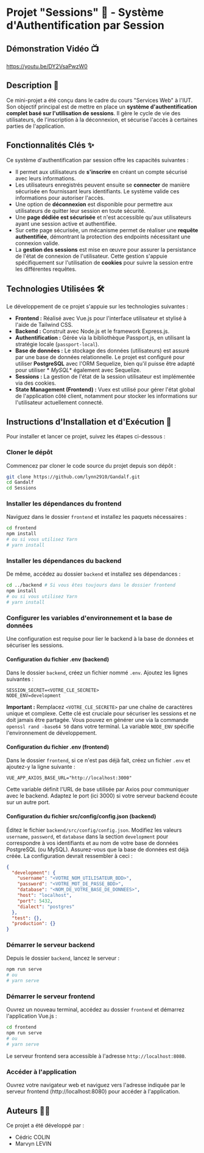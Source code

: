 # Projet "Sessions" 🔑 - Système d'Authentification par Session

## Démonstration Vidéo 📺

https://youtu.be/DY2VsaPwzW0

## Description 📖

Ce mini-projet a été conçu dans le cadre du cours "Services Web" à l'IUT. Son objectif principal est de mettre en place
un **système d'authentification complet basé sur l'utilisation de sessions**. Il gère le cycle de vie des utilisateurs,
de l'inscription à la déconnexion, et sécurise l'accès à certaines parties de l'application.

## Fonctionnalités Clés ✨

Ce système d'authentification par session offre les capacités suivantes :

* Il permet aux utilisateurs de **s'inscrire** en créant un compte sécurisé avec leurs informations.
* Les utilisateurs enregistrés peuvent ensuite se **connecter** de manière sécurisée en fournissant leurs identifiants.
  Le système valide ces informations pour autoriser l'accès.
* Une option de **déconnexion** est disponible pour permettre aux utilisateurs de quitter leur session en toute
  sécurité.
* Une **page dédiée est sécurisée** et n'est accessible qu'aux utilisateurs ayant une session active et authentifiée.
* Sur cette page sécurisée, un mécanisme permet de réaliser une **requête authentifiée**, démontrant la protection des
  endpoints nécessitant une connexion valide.
* La **gestion des sessions** est mise en œuvre pour assurer la persistance de l'état de connexion de l'utilisateur.
  Cette gestion s'appuie spécifiquement sur l'utilisation de **cookies** pour suivre la session entre les différentes
  requêtes.

## Technologies Utilisées 🛠️

Le développement de ce projet s'appuie sur les technologies suivantes :

* **Frontend :** Réalisé avec Vue.js pour l'interface utilisateur et stylisé à l'aide de Tailwind CSS.
* **Backend :** Construit avec Node.js et le framework Express.js.
* **Authentification :** Gérée via la bibliothèque Passport.js, en utilisant la stratégie locale (`passport-local`).
* **Base de données :** Le stockage des données (utilisateurs) est assuré par une base de données relationnelle. Le
  projet est configuré pour utiliser **PostgreSQL** avec l'ORM Sequelize, bien qu'il puisse être adapté pour utiliser *
  *MySQL** également avec Sequelize.
* **Sessions :** La gestion de l'état de la session utilisateur est implémentée via des cookies.
* **State Management (Frontend) :** Vuex est utilisé pour gérer l'état global de l'application côté client, notamment
  pour stocker les informations sur l'utilisateur actuellement connecté.

## Instructions d'Installation et d'Exécution 🚀

Pour installer et lancer ce projet, suivez les étapes ci-dessous :

### Cloner le dépôt

Commencez par cloner le code source du projet depuis son dépôt :

```bash
git clone https://github.com/lynn2910/Gandalf.git
cd Gandalf
cd Sessions
```

### Installer les dépendances du frontend

Naviguez dans le dossier `frontend` et installez les paquets nécessaires :

```bash
cd frontend
npm install
# ou si vous utilisez Yarn
# yarn install
```

### Installer les dépendances du backend

De même, accédez au dossier `backend` et installez ses dépendances :

```bash
cd ../backend # Si vous êtes toujours dans le dossier frontend
npm install
# ou si vous utilisez Yarn
# yarn install
```

### Configurer les variables d'environnement et la base de données

Une configuration est requise pour lier le backend à la base de données et sécuriser les sessions.

#### Configuration du fichier .env (backend)

Dans le dossier `backend`, créez un fichier nommé `.env`. Ajoutez les lignes suivantes :

```dotenv
SESSION_SECRET=<VOTRE_CLE_SECRETE>
NODE_ENV=development
```

**Important :** Remplacez `<VOTRE_CLE_SECRETE>` par une chaîne de caractères unique et complexe. Cette clé est cruciale
pour sécuriser les sessions et ne doit jamais être partagée. Vous pouvez en générer une via la commande
`openssl rand -base64 50` dans votre terminal. La variable `NODE_ENV` spécifie l'environnement de développement.

#### Configuration du fichier .env (frontend)

Dans le dossier `frontend`, si ce n'est pas déjà fait, créez un fichier `.env` et ajoutez-y la ligne suivante :

```dotenv
VUE_APP_AXIOS_BASE_URL="http://localhost:3000"
```

Cette variable définit l'URL de base utilisée par Axios pour communiquer avec le backend. Adaptez le port (ici 3000) si
votre serveur backend écoute sur un autre port.

#### Configuration du fichier src/config/config.json (backend)

Éditez le fichier `backend/src/config/config.json`. Modifiez les valeurs `username`, `password`, et `database` dans la
section `development` pour correspondre à vos identifiants et au nom de votre base de données PostgreSQL (ou MySQL).
Assurez-vous que la base de données est déjà créée. La configuration devrait ressembler à ceci :

```json
{
  "development": {
    "username": "<VOTRE_NOM_UTILISATEUR_BDD>",
    "password": "<VOTRE_MOT_DE_PASSE_BDD>",
    "database": "<NOM_DE_VOTRE_BASE_DE_DONNEES>",
    "host": "localhost",
    "port": 5432,
    "dialect": "postgres"
  },
  "test": {},
  "production": {}
}
```

### Démarrer le serveur backend

Depuis le dossier `backend`, lancez le serveur :

```bash
npm run serve
# ou
# yarn serve
```

### Démarrer le serveur frontend

Ouvrez un nouveau terminal, accédez au dossier `frontend` et démarrez l'application Vue.js :

```bash
cd frontend
npm run serve
# ou
# yarn serve
```

Le serveur frontend sera accessible à l'adresse `http://localhost:8080`.

### Accéder à l'application

Ouvrez votre navigateur web et naviguez vers l'adresse indiquée par le serveur frontend (http://localhost:8080) pour
accéder à l'application.

## Auteurs 🧑‍💻

Ce projet a été développé par :

* Cédric COLIN
* Marvyn LEVIN
